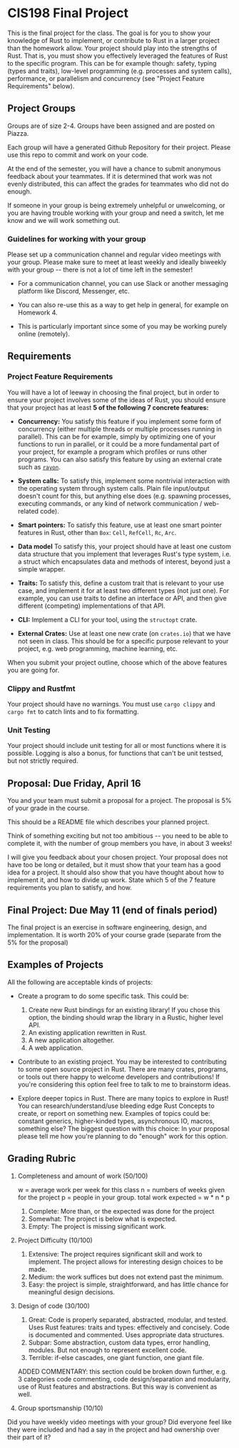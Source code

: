 # CIS198 Final Project

This is the final project for the class. The goal is for you to show your knowledge of Rust to implement, or contribute to Rust in a larger project than the homework allow.
Your project should play into the strengths of Rust. That is, you must show you effectively leveraged the features of Rust to the specific program. This can be for example though:
safety, typing (types and traits), low-level programming (e.g. processes and system calls), performance, or parallelism and concurrency
(see "Project Feature Requirements" below).

## Project Groups

Groups are of size 2-4.
Groups have been assigned and are posted on Piazza.

Each group will have a generated Github Repository for their project. Please use this repo to commit and work on your code.

At the end of the semester, you will have a chance to submit anonymous feedback about your teammates. If it is determined that work was not evenly distributed, this can affect the grades for teammates who did not do enough.

If someone in your group is being extremely unhelpful or unwelcoming, or you are having trouble working with your group and need a switch, let me know and we will work something out.

### Guidelines for working with your group

Please set up a communication channel and regular video meetings with your group.
Please make sure to meet at least weekly and ideally biweekly with your group -- there is not a lot of time left in the semester!

- For a communication channel, you can use Slack or another messaging platform like Discord, Messenger, etc.

- You can also re-use this as a way to get help in general, for example on Homework 4.

- This is particularly important since some of you may be working purely online (remotely).

## Requirements

### Project Feature Requirements

You will have a lot of leeway in choosing the final project, but in order to ensure your project involves some of the ideas of Rust, you should ensure that your project has at least **5 of the following 7 concrete features:**

- **Concurrency:** You satisfy this feature if you implement some form of concurrency (either multiple threads or multiple processes running in parallel). This can be for example, simply by optimizing one of your functions to run in parallel, or it could be a more fundamental part of your project, for example a program which profiles or runs other programs.
You can also satisfy this feature by using an external crate such as [`rayon`](https://docs.rs/rayon/1.5.0/rayon/).

- **System calls:** To satisfy this, implement some nontrivial interaction with the operating system through system calls. Plain file input/output doesn't count for this, but anything else does (e.g. spawning processes, executing commands, or any kind of network communication / web-related code).

- **Smart pointers:** To satisfy this feature, use at least one smart pointer features in Rust, other than `Box`: `Cell`, `RefCell`, `Rc`, `Arc`.

- **Data model** To satisfy this, your project should have at least one custom data structure that you implement that leverages Rust's type system, i.e. a struct which encapsulates data and methods of interest,
beyond just a simple wrapper.

- **Traits:** To satisfy this, define a custom trait that is relevant to your use case, and implement it for at least two different types (not just one). For example, you can use traits to define an interface or API, and then give different (competing) implementations of that API.

- **CLI:** Implement a CLI for your tool, using the `structopt` crate.

- **External Crates:** Use at least one new crate (on `crates.io`) that we have not seen in class. This should be for a specific purpose relevant to your project, e.g. web programming, machine learning, etc.

When you submit your project outline, choose which of the above features you are going for.

### Clippy and Rustfmt

Your project should have no warnings. You must use `cargo clippy` and `cargo fmt` to catch lints and to fix formatting.

### Unit Testing

Your project should include unit testing for all or most functions where it is possible. Logging is also a bonus, for functions that can't be unit testsed, but not strictly required.

## Proposal: Due Friday, April 16

You and your team must submit a proposal for a project. The proposal
is 5% of your grade in the course.

This should be a README file which describes your planned project.

Think of something exciting but not too ambitious -- you need to be able to complete it, with the number of group members you have, in about 3 weeks!

I will give you feedback about your chosen project. Your proposal does not have too be
long or detailed, but it must show that your team has a good idea for a project.
It should also show that you have thought about how to implement it, and how
to divide up work.
State which 5 of the 7 feature requirements you plan to satisfy,
and how.

## Final Project: Due May 11 (end of finals period)

The final project is an exercise in software engineering, design, and implementation. It is worth 20% of your course grade (separate from the 5% for the proposal)

## Examples of Projects

All the following are acceptable kinds of projects:

- Create a program to do some specific task. This could be:
  1) Create new Rust bindings for an existing library! If you chose this option, the binding should wrap the library in a Rustic, higher level API.
  2) An existing application rewritten in Rust.
  3) A new application altogether.
  4) A web application.

- Contribute to an existing project.
  You may be interested to contributing to some open source project in Rust. There are many crates, programs, or tools out there happy to welcome developers and contributions!
  If you're considering this option feel free to talk to me to brainstorm ideas.

- Explore deeper topics in Rust.
  There are many topics to explore in Rust! You can research/understand/use bleeding edge Rust Concepts to create, or report on something new. Examples of topics could be: constant generics, higher-kinded types, asynchronous IO, macros, something else? The biggest question with this choice: In your proposal please tell me how you're planning to do "enough" work for this option.

## Grading Rubric

1) Completeness and amount of work (50/100)

    w = average work per week for this class
    n = numbers of weeks given for the project
    p = people in your group.
    total work expected = w * n * p

    1) Complete: More than, or the expected was done for the project
    2) Somewhat: The project is below what is expected.
    3) Empty: The project is missing significant work.

2) Project Difficulty (10/100)

    1) Extensive: The project requires significant skill and work to implement. The project allows for interesting design choices to be made.
    2) Medium: the work suffices but does not extend past the minimum.
    3) Easy: the project is simple, straightforward, and has little chance for meaningful design decisions.

3) Design of code (30/100)

    1) Great: Code is properly separated, abstracted, modular, and tested. Uses Rust features: traits and types: effectively and concisely.
       Code is documented and commented. Uses appropriate data structures.
    2) Subpar: Some abstraction, custom data types, error handling, modules. But not enough to represent excellent code.
    3) Terrible: if-else cascades, one giant function, one giant file.

    ADDED COMMENTARY: this section could be broken down further, e.g. 3 categories code commenting, code design/separation and modularity, use of Rust features and abstractions. But this way is convenient as well.

4) Group sportsmanship (10/10)

  Did you have weekly video meetings with your group? Did everyone feel like they were included and had a say in the project and had ownership over their part of it?
